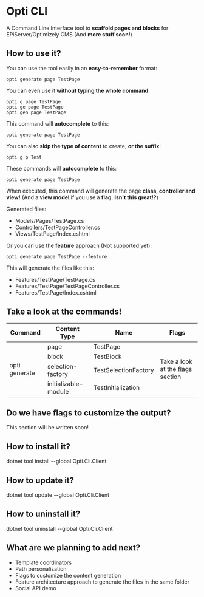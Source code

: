 # Opti CLI
A Command Line Interface tool to **scaffold pages and blocks** for EPiServer/Optimizely CMS (And **more stuff soon!**)

## How to use it?
You can use the tool easily in an **easy-to-remember** format:

`opti generate page TestPage`

You can even use it **without typing the whole command**:

`opti g page TestPage`
<br>
`opti ge page TestPage`
<br>
`opti gen page TestPage`

This command will **autocomplete** to this:

`opti generate page TestPage`

You can also **skip the type of content** to create, **or the suffix**:

`opti g p Test`

These commands will **autocomplete** to this:

`opti generate page TestPage`

When executed, this command will generate the page **class, controller and view!** 
(And a **view model** if you use a **flag**. **Isn't this great!?**)

Generated files:
- Models/Pages/TestPage.cs
- Controllers/TestPageController.cs
- Views/TestPage/Index.cshtml

Or you can use the **feature** approach (Not supported yet):

`opti generate page TestPage --feature`

This will generate the files like this:
- Features/TestPage/TestPage.cs
- Features/TestPage/TestPageController.cs
- Features/TestPage/Index.cshtml

## Take a look at the commands!
<table>
	<thead>
		<tr>
			<th>Command</th>
			<th>Content Type</th>
			<th>Name</th>
			<th>Flags</th>
		</tr>
	</thead>
	<tbody>
		<tr>
			<td rowspan="4">opti generate</td>
			<td>page</td>
			<td>TestPage</td>
			<td rowspan="4">
				Take a look at the <a href="#do-we-have-flags-to-customize-the-output">flags</a> section
			</td>
		</tr>
		<tr>
			<td>block</td>
			<td>TestBlock</td>
		</tr>
		<tr>
			<td>selection-factory</td>
			<td>TestSelectionFactory</td>
		</tr>
		<tr>
			<td>initializable-module</td>
			<td>TestInitialization</td>
		</tr>
	</tbody>
</table>

## Do we have flags to customize the output?
This section will be written soon!

## How to install it?
dotnet tool install --global Opti.Cli.Client

## How to update it?
dotnet tool update --global Opti.Cli.Client

## How to uninstall it?
dotnet tool uninstall --global Opti.Cli.Client

## What are we planning to add next?
- Template coordinators
- Path personalization
- Flags to customize the content generation
- Feature architecture approach to generate the files in the same folder
- Social API demo
